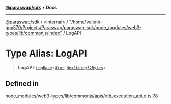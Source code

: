 [**@paraswap/sdk**](../../../../README.md) • **Docs**

***

[@paraswap/sdk](../../../../globals.md) / [\<internal\>](../../../README.md) / ["/home/velenir-gnx570/Projects/Paraswap/paraswap-sdk/node\_modules/web3-types/lib/commonjs/index"](../README.md) / LogAPI

# Type Alias: LogAPI

> **LogAPI**: [`LogBase`](../interfaces/LogBase.md)\<[`Uint`](../../../type-aliases/Uint.md), [`HexString32Bytes`](../../../type-aliases/HexString32Bytes.md)\>

## Defined in

node\_modules/web3-types/lib/commonjs/apis/eth\_execution\_api.d.ts:78
